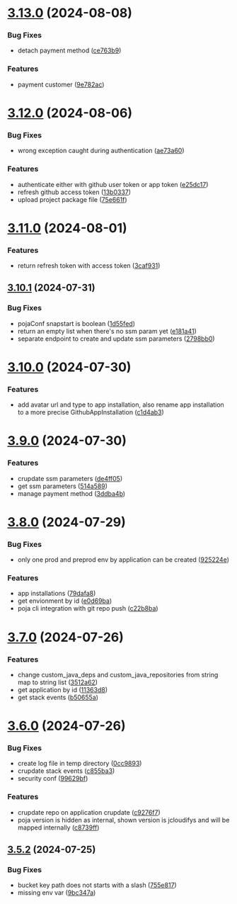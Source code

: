 # [3.13.0](https://github.com/jcloudify/jcloudify-api/compare/v3.12.0...v3.13.0) (2024-08-08)


### Bug Fixes

* detach payment method ([ce763b9](https://github.com/jcloudify/jcloudify-api/commit/ce763b9e75e25179f0f0ecff1b4447245fca7d52))


### Features

* payment customer ([9e782ac](https://github.com/jcloudify/jcloudify-api/commit/9e782acaaf27018fbfc89fa73e20cd0a54e56dd5))



# [3.12.0](https://github.com/jcloudify/jcloudify-api/compare/v3.11.0...v3.12.0) (2024-08-06)


### Bug Fixes

* wrong exception caught during authentication ([ae73a60](https://github.com/jcloudify/jcloudify-api/commit/ae73a60a4830754d1de3a5321928d15077b39b29))


### Features

* authenticate either with github user token or app token ([e25dc17](https://github.com/jcloudify/jcloudify-api/commit/e25dc17c170a490e08c87da662491409ae39b413))
* refresh github access token ([13b0337](https://github.com/jcloudify/jcloudify-api/commit/13b033751fb952170f00cab906673f6647418469))
* upload project package file ([75e661f](https://github.com/jcloudify/jcloudify-api/commit/75e661f83fd2934bf4dc608d1fe32fb2e805749d))



# [3.11.0](https://github.com/jcloudify/jcloudify-api/compare/v3.10.1...v3.11.0) (2024-08-01)


### Features

* return refresh token with access token ([3caf931](https://github.com/jcloudify/jcloudify-api/commit/3caf931588e57eeafd6b736cb4bc0227b15a8302))



## [3.10.1](https://github.com/jcloudify/jcloudify-api/compare/v3.10.0...v3.10.1) (2024-07-31)


### Bug Fixes

* pojaConf snapstart is boolean ([1d55fed](https://github.com/jcloudify/jcloudify-api/commit/1d55fedcb937637f0e70b9f775769c8c7b94c419))
* return an empty list when there's no ssm param yet ([e181a41](https://github.com/jcloudify/jcloudify-api/commit/e181a413c0550787458a39754015a6dc67aefda3))
* separate endpoint to create and update ssm parameters ([2798bb0](https://github.com/jcloudify/jcloudify-api/commit/2798bb0641ff89d389d426ecd45a311df2b68aae))



# [3.10.0](https://github.com/jcloudify/jcloudify-api/compare/v3.9.0...v3.10.0) (2024-07-30)


### Features

* add avatar url and type to app installation, also rename app installation to a more precise GithubAppInstallation ([c1d4ab3](https://github.com/jcloudify/jcloudify-api/commit/c1d4ab34ca2fdd83209e1cde196ed2494bd8bbbc))



# [3.9.0](https://github.com/jcloudify/jcloudify-api/compare/v3.8.0...v3.9.0) (2024-07-30)


### Features

* crupdate ssm parameters ([de4ff05](https://github.com/jcloudify/jcloudify-api/commit/de4ff0529dddac330b691488c64c23678c13e947))
* get ssm parameters ([514a589](https://github.com/jcloudify/jcloudify-api/commit/514a589b2b9143356dd6e8d95277906c7fb7e024))
* manage payment method ([3ddba4b](https://github.com/jcloudify/jcloudify-api/commit/3ddba4b617217d6966016c10116b8ee50d6ede64))



# [3.8.0](https://github.com/jcloudify/jcloudify-api/compare/v3.7.0...v3.8.0) (2024-07-29)


### Bug Fixes

* only one prod and preprod env by application can be created ([925224e](https://github.com/jcloudify/jcloudify-api/commit/925224e49584c08842f55d6b62965e86df7aec5f))


### Features

* app installations ([79dafa8](https://github.com/jcloudify/jcloudify-api/commit/79dafa8e553f8db6c12862779749316f4600e9d5))
* get envionment by id ([e0d69ba](https://github.com/jcloudify/jcloudify-api/commit/e0d69bad398ebe788b8541434e24afd0f206ae81))
* poja cli integration with git repo push ([c22b8ba](https://github.com/jcloudify/jcloudify-api/commit/c22b8ba58d1534698d88e9e8ebbc274341e8a729))



# [3.7.0](https://github.com/jcloudify/jcloudify-api/compare/v3.6.0...v3.7.0) (2024-07-26)


### Features

* change custom_java_deps and custom_java_repositories from string map to string list ([3512a62](https://github.com/jcloudify/jcloudify-api/commit/3512a625ae501630ca508848a2bea4e43369f991))
* get application by id ([11363d8](https://github.com/jcloudify/jcloudify-api/commit/11363d8c2ac0a3c0edb5a257a6957c9c5a383305))
* get stack events ([b50655a](https://github.com/jcloudify/jcloudify-api/commit/b50655a18b519d084a568988d58906b50cddf803))



# [3.6.0](https://github.com/jcloudify/jcloudify-api/compare/v3.5.2...v3.6.0) (2024-07-26)


### Bug Fixes

* create log file in temp directory ([0cc9893](https://github.com/jcloudify/jcloudify-api/commit/0cc9893e24c3d3e53117cc6827e77607d596f2e8))
* crupdate stack events ([c855ba3](https://github.com/jcloudify/jcloudify-api/commit/c855ba3c87d8957d782f9b97fa42ae586dfe134f))
* security conf ([99629bf](https://github.com/jcloudify/jcloudify-api/commit/99629bf703cf36318918b3a35581430c2fd5699d))


### Features

* crupdate repo on application crupdate ([c9276f7](https://github.com/jcloudify/jcloudify-api/commit/c9276f7b28fc57cb7c67e1168f63bd1ee69daca3))
* poja version is hidden as internal, shown version is jcloudifys and will be mapped internally ([c8739ff](https://github.com/jcloudify/jcloudify-api/commit/c8739ff196468ee50f07f60f2e0ca63e0c85dacc))



## [3.5.2](https://github.com/jcloudify/jcloudify-api/compare/v3.5.1...v3.5.2) (2024-07-25)


### Bug Fixes

* bucket key path does not starts with a slash ([755e817](https://github.com/jcloudify/jcloudify-api/commit/755e8177ab5c3cc102f69da030051c8b60d5ea64))
* missing env var ([9bc347a](https://github.com/jcloudify/jcloudify-api/commit/9bc347a870c7f7acbc8c64a202d22f90d9c684a2))



